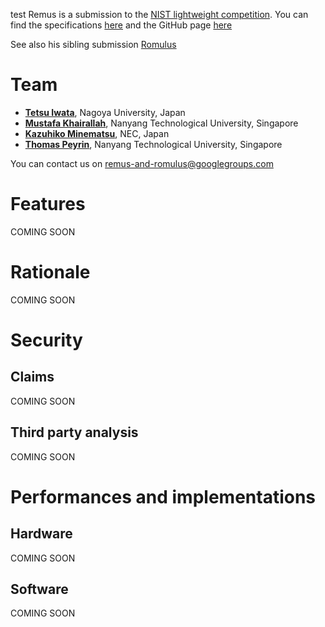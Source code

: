 test Remus is a submission to the [NIST lightweight competition](https://csrc.nist.gov/projects/lightweight-cryptography). You can find the specifications [here](https://remusae.github.io/remus/Remus.pdf) and the GitHub page [here](https://github.com/remusae/remus) 

See also his sibling submission [Romulus](https://romulusae.github.io/romulus/) 


# Team

- **[Tetsu Iwata](http://www.nuee.nagoya-u.ac.jp/labs/tiwata/)**, Nagoya University, Japan
- **[Mustafa Khairallah](https://www.mustafa-khairallah.com/)**, Nanyang Technological University, Singapore
- **[Kazuhiko Minematsu](https://www.nec.com/en/global/rd/people/kazuhiko_minematsu.html)**, NEC, Japan
- **[Thomas Peyrin](https://sites.google.com/site/thomaspeyrin/)**, Nanyang Technological University, Singapore

You can contact us on [remus-and-romulus@googlegroups.com](mailto:remus-and-romulus@googlegroups.com)


# Features

COMING SOON


# Rationale

COMING SOON


# Security

## Claims

COMING SOON

## Third party analysis

COMING SOON


# Performances and implementations

## Hardware

COMING SOON

## Software

COMING SOON
